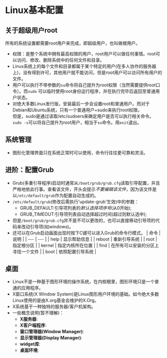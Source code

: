 # Linux基本配置
## 关于超级用户root
所有的系统设置都需要root用户来完成，即超级用户，也叫做根用户。
- 权限：是整个系统中拥有最高权限的用户，root用户可以做任何事情。root可以访问、修改、删除系统中的任何文件和目录。
- Linux系统上的每个文件和目录都属于某个特定的用户(在多人协作的服务器上)，没有得到许可，其他用户就不能访问，但是root用户可以访问所有用户的文件。
- 用户可以执行不带参数的`su`命令将自己提升为root权限（当然需要提供root口令）。而`sudo` 可以临时使用root身份运行程序，并在执行完毕后返回至普通用户状态。
- 对绝大多数Linux发行版，安装最后一步会设置root和普通用户。而对于Debian和Ubuntu系统，只有一个普通用户+sudo来执行root权限。<br>但是，sudo是通过读取/etc/sudoers来确定用户是否可以执行相关命令。<br>`sudo -s`可以将自己提升为root用户，相当于`su`命令。用`exit`退出。
## 系统管理
- 图形化管理界面只在系统正常时可以使用，命令行往往更可靠和灵活。
## 进阶：配置Grub
- Grub(多重引导程序)启动时通常从`/boot/grub/grub.cfg`读取引导配置，并且严格地依此行事。查看该文件，开头会提示*不要编辑该文件*，因为该文件是以`/etc/default/grub`作为配置自动生成的。
- `/etc/default/grub`(修改后需执行'update-grub'生效)中的参数：
  - GRUB_DEFAULT:引导项列表的*默认选择项序号*(从0开始);
  - GRUB_TIMEOUT:引导项列表自动选择超过时间(超过则默认选中);
- 但是`/boot/grub/grub.cfg`并不是不可以更改的，也可以直接移动引导项的代码来改动引导项(如windows)。
- 还可以在Grub启动画面出现时按下C键可以进入Grub的命令行模式。
| 命令 | 说明 |
| --- | --- |
| help | 显示帮助信息 |
| reboot | 重新引导系统 |
| root | 指定根分区 |
| kernel | 指定内核所在位置 |
| find | 在所有可以安装的分区上寻找一个文件 |
| boot | 依照配置引导系统 |
## 桌面
- Linux不是一种基于图形环境的操作系统，在内核眼里，图形环境只是一个普通的应用程序。
- X窗口系统(X Window System)是Linux图形用户环境的基础。如今绝大多数Linux使用的是由X.org基金会维护的X.Org。
- X系统基于一种独特的服务器/客户机架构。
- 一些概念说明(暂不理解)：
  - **X服务器**:
  - **X客户端程序**:
  - **窗口管理器(Window Manager)**:
  - **显示管理器(Display Manager)**:
  - **widget库**:
  - **桌面环境**:

